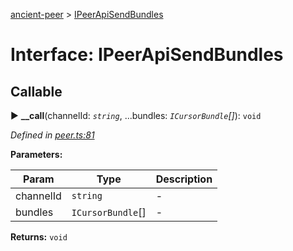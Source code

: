 [ancient-peer](../README.md) > [IPeerApiSendBundles](../interfaces/ipeerapisendbundles.md)



# Interface: IPeerApiSendBundles

## Callable
► **__call**(channelId: *`string`*, ...bundles: *`ICursorBundle`[]*): `void`



*Defined in [peer.ts:81](https://github.com/AncientSouls/Peer/blob/8680e7b/src/lib/peer.ts#L81)*



**Parameters:**

| Param | Type | Description |
| ------ | ------ | ------ |
| channelId | `string`   |  - |
| bundles | `ICursorBundle`[]   |  - |





**Returns:** `void`





